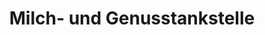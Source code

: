 ---
title: "Milch- und Genusstankstelle"
url: /wiesenthau/milch-und-genusstankstelle/
shop: Hofladen
---